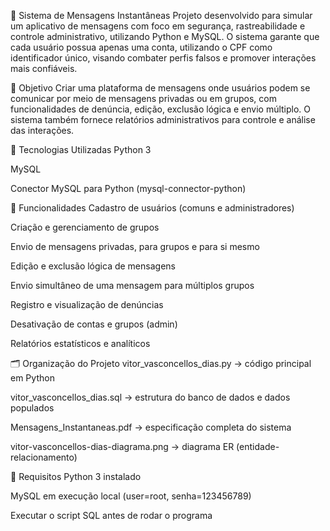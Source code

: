 💬 Sistema de Mensagens Instantâneas
Projeto desenvolvido para simular um aplicativo de mensagens com foco em segurança, rastreabilidade e controle administrativo, utilizando Python e MySQL. O sistema garante que cada usuário possua apenas uma conta, utilizando o CPF como identificador único, visando combater perfis falsos e promover interações mais confiáveis.

🎯 Objetivo
Criar uma plataforma de mensagens onde usuários podem se comunicar por meio de mensagens privadas ou em grupos, com funcionalidades de denúncia, edição, exclusão lógica e envio múltiplo. O sistema também fornece relatórios administrativos para controle e análise das interações.

🧱 Tecnologias Utilizadas
Python 3

MySQL

Conector MySQL para Python (mysql-connector-python)

🧩 Funcionalidades
Cadastro de usuários (comuns e administradores)

Criação e gerenciamento de grupos

Envio de mensagens privadas, para grupos e para si mesmo

Edição e exclusão lógica de mensagens

Envio simultâneo de uma mensagem para múltiplos grupos

Registro e visualização de denúncias

Desativação de contas e grupos (admin)

Relatórios estatísticos e analíticos

🗂️ Organização do Projeto
vitor_vasconcellos_dias.py → código principal em Python

vitor_vasconcellos_dias.sql → estrutura do banco de dados e dados populados

Mensagens_Instantaneas.pdf → especificação completa do sistema

vitor-vasconcellos-dias-diagrama.png → diagrama ER (entidade-relacionamento)

📌 Requisitos
Python 3 instalado

MySQL em execução local (user=root, senha=123456789)

Executar o script SQL antes de rodar o programa
